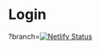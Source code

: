 # Login
?branch=[![Netlify Status](https://api.netlify.com/api/v1/badges/a82253a7-3160-49e2-b485-7bcbd6a421b4/deploy-status)](https://app.netlify.com/sites/sweetnest/deploys)
